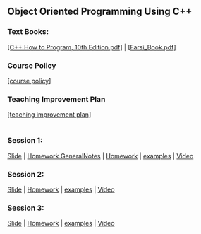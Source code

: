 ## Object Oriented Programming Using C++
### Text Books:
[[C++ How to Program, 10th Edition.pdf]](textbooks/C%2B%2B%20How%20to%20Program%2C%2010th%20Edition.pdf) 
| [[Farsi_Book.pdf]](textbooks/Farsi_Book.pdf)</br>
### Course Policy
[[course policy]](plans/OOPUsingCPP_CoursePolicy_MohammadAhmadi.pdf)
### Teaching Improvement Plan
[[teaching improvement plan]](plans/TeachingImprovementPlan_Spring_1399_Mohammad_Ahmadi.pdf)</br></br>
### Session 1:
[Slide](lectures/slides/001.ppt) 
| [Homework GeneralNotes](homeworks/general_notes.pdf) 
| [Homework](homeworks/week1_chapter2.pdf)
| [examples](examples/001_chapter2) 
| <a href="https://www.youtube.com/watch?v=oNEp9iqCmVs&list=PLEfNg8fGQjuQkh6ywnv8dvaHh0hXfD28M&index=3" target="_blank">Video</a>
</br>
### Session 2:
[Slide](lectures/slides/002.ppt) 
| [Homework](homeworks/week2_chapter4.pdf) 
| [examples](examples/002_chapter4) 
| <a href="https://www.youtube.com/watch?v=0ddW20h3YZg&list=PLEfNg8fGQjuQkh6ywnv8dvaHh0hXfD28M&index=1" target="_blank">Video</a>
</br>
### Session 3:
[Slide](lectures/slides/003.ppt) 
| [Homework](homeworks/week3_chapter5.pdf) 
| [examples](examples/003_chapter5) 
| <a href="https://www.youtube.com/watch?v=oqbosO7n5KA&list=PLEfNg8fGQjuQkh6ywnv8dvaHh0hXfD28M&index=2" target="_blank">Video</a>

